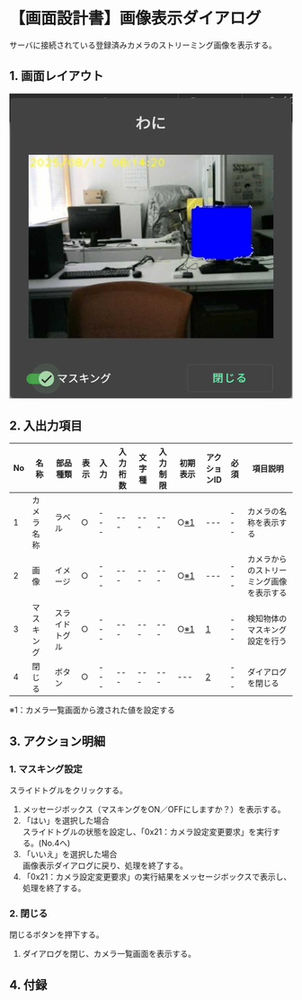 # 【画面設計書】画像表示ダイアログ  

サーバに接続されている登録済みカメラのストリーミング画像を表示する。

## 1. 画面レイアウト

![画像表示](./ImageViewDialog.png)

## 2. 入出力項目

|No|名称|部品種類|表示|入力|入力桁数|文字種|入力制限|初期表示|アクションID|必須|項目説明|
|---|---|---|---|---|---|---|---|---|---|---|---|
|1|カメラ名称|ラベル|○|---|---|---|---|○[※1](#notice1)|---|---|カメラの名称を表示する|
|2|画像|イメージ|○|---|---|---|---|○[※1](#notice1)|---|---|カメラからのストリーミング画像を表示する|
|3|マスキング|スライドトグル|○|---|---|---|---|○[※1](#notice1)|[1](#action1)|---|検知物体のマスキング設定を行う|
|4|閉じる|ボタン|○|---|---|---|---|---|[2](#action2)|---|ダイアログを閉じる|

<a id="notice1">※1</a>：カメラ一覧画面から渡された値を設定する

## 3. アクション明細
### 1. <a id="action1">マスキング設定</a>  
スライドトグルをクリックする。
1. メッセージボックス（マスキングをON／OFFにしますか？）を表示する。  
2. 「はい」を選択した場合  
  スライドトグルの状態を設定し、「0x21：カメラ設定変更要求」を実行する。(No.4へ)
3. 「いいえ」を選択した場合  
  画像表示ダイアログに戻り、処理を終了する。
4. 「0x21：カメラ設定変更要求」の実行結果をメッセージボックスで表示し、処理を終了する。

### 2. <a id="action2">閉じる</a>
閉じるボタンを押下する。
1. ダイアログを閉じ、カメラ一覧画面を表示する。

## 4. 付録
